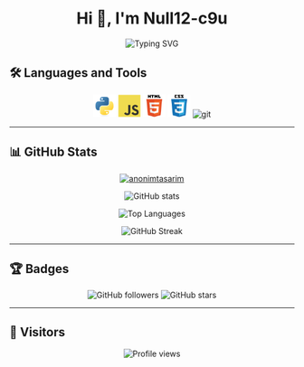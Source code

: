 
<h1 align="center">Hi 👋, I'm Null12-c9u</h1>


<p align = "center"> 
  <img src="https://readme-typing-svg.herokuapp.com?font=Fira+Code&size=24&pause=1000&color=F70000&center=true&vCenter=true&width=435&lines=Welcome+to+my+GitHub!;I'm+a+Developer.;I+love+coding+%F0%9F%92%BB" alt="Typing SVG" />

</p>

## 🛠️ Languages and Tools
<p align="center"> 
  <img src="https://raw.githubusercontent.com/devicons/devicon/master/icons/python/python-original.svg" alt="python" width="40" height="40"/> 
  <img src="https://raw.githubusercontent.com/devicons/devicon/master/icons/javascript/javascript-original.svg" alt="javascript" width="40" height="40"/>
  <img src="https://raw.githubusercontent.com/devicons/devicon/master/icons/html5/html5-original-wordmark.svg" alt="html5" width="40" height="40"/> 
  <img src="https://raw.githubusercontent.com/devicons/devicon/master/icons/css3/css3-original-wordmark.svg" alt="css3" width="40" height="40"/> 
  <img src="https://www.vectorlogo.zone/logos/git-scm/git-scm-icon.svg" alt="git" width="40" height="40"/> 
</p>

---

## 📊 GitHub Stats

<p align="center"> <a href="https://github.com/ryo-ma/github-profile-trophy"><img src="https://github-profile-trophy.vercel.app/?username=anonimtasarim" alt="anonimtasarim" /></a> </p>

<p align="center">
  <img src="https://github-readme-stats.vercel.app/api?username=Anonimtasarim&show_icons=true&theme=radical" alt="GitHub stats" />
</p>
<p align="center">
  <img src="https://github-readme-stats.vercel.app/api/top-langs?username=Anonimtasarim&show_icons=true&locale=en&layout=compact&theme=radical" alt="Top Languages" />
</p>
<p align="center">
  <img src="https://github-readme-streak-stats.herokuapp.com/?user=Anonimtasarim&theme=radical" alt="GitHub Streak" />
</p>



---

## 🏆 Badges
<p align="center">
  <img src="https://img.shields.io/github/followers/Anonimtasarim?label=Followers&style=social" alt="GitHub followers"/>
  <img src="https://img.shields.io/github/stars/Anonimtasarim?style=social" alt="GitHub stars"/>
</p>

---

## 👀 Visitors
<p align="center">
  <img src="https://komarev.com/ghpvc/?username=Anonimtasarim&color=brightgreen" alt="Profile views" />
</p>








<!---
Anonimtasarim/Anonimtasarim is a ✨ special ✨ repository because its `README.md` (this file) appears on your GitHub profile.
You can click the Preview link to take a look at your changes.
--->
